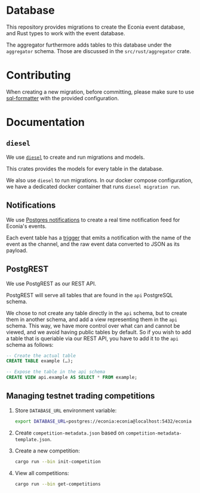 # Database

This repository provides migrations to create the Econia event database, and Rust types to work with the event database.

The aggregator furthermore adds tables to this database under the `aggregator` schema.
Those are discussed in the `src/rust/aggregator` crate.

# Contributing

When creating a new migration, before committing, please make sure to use [sql-formatter](https://github.com/sql-formatter-org/sql-formatter) with the provided configuration.

# Documentation

## `diesel`

We use [`diesel`](https://crates.io/crates/diesel) to create and run migrations and models.

This crates provides the models for every table in the database.

We also use `diesel` to run migrations. In our docker compose configuration, we have a dedicated docker container that runs `diesel migration run`.

## Notifications

We use [Postgres notifications](https://www.postgresql.org/docs/14/sql-notify.html) to create a real time notification feed for Econia's events.

Each event table has a [trigger](https://www.postgresql.org/docs/14/sql-createtrigger.html) that emits a notification with the name of the event as the channel, and the raw event data converted to JSON as its payload.

## PostgREST

We use PostgREST as our REST API.

PostgREST will serve all tables that are found in the `api` PostgreSQL schema.

We chose to not create any table directly in the `api` schema, but to create them in another schema, and add a view representing them in the `api` schema.
This way, we have more control over what can and cannot be viewed, and we avoid having public tables by default.
So if you wish to add a table that is queriable via our REST API, you have to add it to the `api` schema as follows:

```sql
-- Create the actual table
CREATE TABLE example (…);

-- Expose the table in the api schema
CREATE VIEW api.example AS SELECT * FROM example;
```

## Managing testnet trading competitions

1. Store `DATABASE_URL` environment variable:

   ```sh
   export DATABASE_URL=postgres://econia:econia@localhost:5432/econia
   ```

1. Create `competition-metadata.json` based on `competition-metadata-template.json`.

1. Create a new competition:

   ```sh
   cargo run --bin init-competition
   ```

1. View all competitions:

   ```sh
   cargo run --bin get-competitions
   ```
